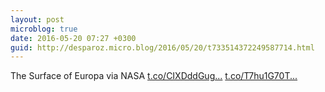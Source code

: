 ```yaml
---
layout: post
microblog: true
date: 2016-05-20 07:27 +0300
guid: http://desparoz.micro.blog/2016/05/20/t733514372249587714.html
---
```

The Surface of Europa via NASA [t.co/CIXDddGug...](https://t.co/CIXDddGugl) [t.co/T7hu1G70T...](https://t.co/T7hu1G70Tf)
